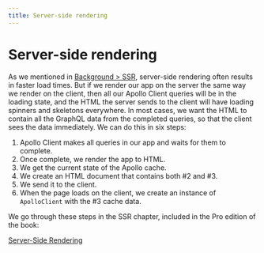 ```yaml
---
title: Server-side rendering
---
```


# Server-side rendering

As we mentioned in [Background > SSR](../background/ssr.md), server-side rendering often results in faster load times. But if we render our app on the server the same way we render on the client, then all our Apollo Client queries will be in the loading state, and the HTML the server sends to the client will have loading spinners and skeletons everywhere. In most cases, we want the HTML to contain all the GraphQL data from the completed queries, so that the client sees the data immediately. We can do this in six steps:

1. Apollo Client makes all queries in our app and waits for them to complete.
2. Once complete, we render the app to HTML.
3. We get the current state of the Apollo cache.
4. We create an HTML document that contains both #2 and #3.
5. We send it to the client.
6. When the page loads on the client, we create an instance of `ApolloClient` with the #3 cache data.

We go through these steps in the SSR chapter, included in the Pro edition of the book:

[Server-Side Rendering](../ssr/index.md)